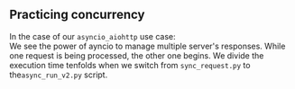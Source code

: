 ## Practicing concurrency



In the case of our <code>asyncio_aiohttp</code> use case:<br>
We see the power of ayncio to manage multiple server's responses. While one request is being processed, the other one begins.
We divide the execution time tenfolds when we switch from <code>sync_request.py</code> to the<code>async_run_v2.py</code> script.
